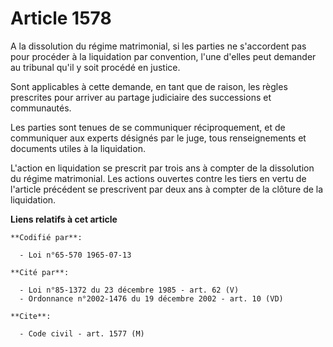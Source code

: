 # Article 1578

A la dissolution du régime matrimonial, si les parties ne s'accordent pas pour procéder à la liquidation par convention,
l'une d'elles peut demander au tribunal qu'il y soit procédé en justice.

Sont applicables à cette demande, en tant que de raison, les règles prescrites pour arriver au partage judiciaire des
successions et communautés.

Les parties sont tenues de se communiquer réciproquement, et de communiquer aux experts désignés par le juge, tous
renseignements et documents utiles à la liquidation.

L'action en liquidation se prescrit par trois ans à compter de la dissolution du régime matrimonial. Les actions ouvertes
contre les tiers en vertu de l'article précédent se prescrivent par deux ans à compter de la clôture de la liquidation.

**Liens relatifs à cet article**

	**Codifié par**:

	  - Loi n°65-570 1965-07-13

	**Cité par**:

	  - Loi n°85-1372 du 23 décembre 1985 - art. 62 (V)
	  - Ordonnance n°2002-1476 du 19 décembre 2002 - art. 10 (VD)

	**Cite**:

	  - Code civil - art. 1577 (M)
